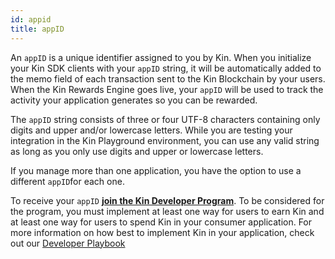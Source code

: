 ```yaml
---
id: appid
title: appID
---
```


An `appID` is a unique identifier assigned to you by Kin. When you initialize your Kin SDK clients with your `appID` string, it will be automatically added to the memo field of each transaction sent to the Kin Blockchain by your users. When the Kin Rewards Engine goes live, your `appID` will be used to track the activity your application generates so you can be rewarded.

The `appID` string consists of three or four UTF-8 characters containing only digits and upper and/or lowercase letters. While you are testing your integration in the Kin Playground environment, you can use any valid string as long as you only use digits and upper or lowercase letters.

If you manage more than one application, you have the option to use a different `appID`for each one.

To receive your `appID` [**join the Kin Developer Program**](https://docs.google.com/forms/d/e/1FAIpQLSc4ugsSDuhU1DI8Ub8qF0lhfQRyFdyM8gGZwAR_GXmgXDt0Rg/viewform). To be considered for the program, you must implement at least one way for users to earn Kin and at least one way for users to spend Kin in your consumer application. For more information on how best to implement Kin in your application, check out our [Developer Playbook](https://developers.kinecosystem.com/Kin%20Developer%20Program%20Playbook%202.0.pdf)
